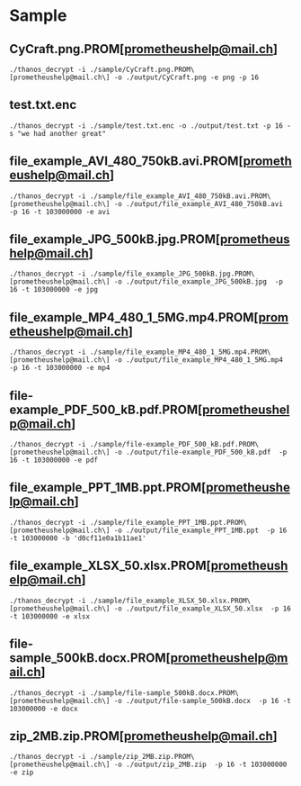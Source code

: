 # Sample

## CyCraft.png.PROM[prometheushelp@mail.ch]
```
./thanos_decrypt -i ./sample/CyCraft.png.PROM\[prometheushelp@mail.ch\] -o ./output/CyCraft.png -e png -p 16
```

## test.txt.enc
```
./thanos_decrypt -i ./sample/test.txt.enc -o ./output/test.txt -p 16 -s "we had another great"
```

## file_example_AVI_480_750kB.avi.PROM[prometheushelp@mail.ch]
```
./thanos_decrypt -i ./sample/file_example_AVI_480_750kB.avi.PROM\[prometheushelp@mail.ch\] -o ./output/file_example_AVI_480_750kB.avi  -p 16 -t 103000000 -e avi
```

## file_example_JPG_500kB.jpg.PROM\[prometheushelp@mail.ch\] 
```
./thanos_decrypt -i ./sample/file_example_JPG_500kB.jpg.PROM\[prometheushelp@mail.ch\] -o ./output/file_example_JPG_500kB.jpg  -p 16 -t 103000000 -e jpg
```

## file_example_MP4_480_1_5MG.mp4.PROM\[prometheushelp@mail.ch\]
```
./thanos_decrypt -i ./sample/file_example_MP4_480_1_5MG.mp4.PROM\[prometheushelp@mail.ch\] -o ./output/file_example_MP4_480_1_5MG.mp4  -p 16 -t 103000000 -e mp4
```

## file-example_PDF_500_kB.pdf.PROM\[prometheushelp@mail.ch\]
```
./thanos_decrypt -i ./sample/file-example_PDF_500_kB.pdf.PROM\[prometheushelp@mail.ch\] -o ./output/file-example_PDF_500_kB.pdf  -p 16 -t 103000000 -e pdf
```

## file_example_PPT_1MB.ppt.PROM\[prometheushelp@mail.ch\]
```
./thanos_decrypt -i ./sample/file_example_PPT_1MB.ppt.PROM\[prometheushelp@mail.ch\] -o ./output/file_example_PPT_1MB.ppt  -p 16 -t 103000000 -b 'd0cf11e0a1b11ae1'
```

## file_example_XLSX_50.xlsx.PROM\[prometheushelp@mail.ch\]
```
./thanos_decrypt -i ./sample/file_example_XLSX_50.xlsx.PROM\[prometheushelp@mail.ch\] -o ./output/file_example_XLSX_50.xlsx  -p 16 -t 103000000 -e xlsx
```

## file-sample_500kB.docx.PROM\[prometheushelp@mail.ch\]
```
./thanos_decrypt -i ./sample/file-sample_500kB.docx.PROM\[prometheushelp@mail.ch\] -o ./output/file-sample_500kB.docx  -p 16 -t 103000000 -e docx
```

## zip_2MB.zip.PROM\[prometheushelp@mail.ch\]
```
./thanos_decrypt -i ./sample/zip_2MB.zip.PROM\[prometheushelp@mail.ch\] -o ./output/zip_2MB.zip  -p 16 -t 103000000 -e zip
```

